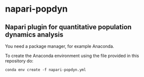 # napari-popdyn
## Napari plugin for quantitative population dynamics analysis

You need a package manager, for example Anaconda.

To create the Anaconda environment using the file provided in this repository do:

`conda env create -f napari-popdyn.yml`
